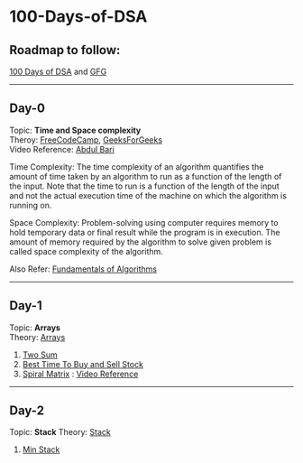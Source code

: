 # 100-Days-of-DSA
## Roadmap to follow:
<a href="https://whimsical.com/100-days-of-dsa-JjsnhMcKViecPVFfFAZx3g">100 Days of DSA</a> and <a href="https://www.geeksforgeeks.org/100-days-of-code-a-complete-guide-for-beginners-and-experienced/">GFG</a>

<hr>

## Day-0
Topic: <b>Time and Space complexity <br></b>
Theroy: <a href="https://www.freecodecamp.org/news/time-complexity-of-algorithms">FreeCodeCamp</a>, <a href="https://www.geeksforgeeks.org/time-complexity-and-space-complexity/">GeeksForGeeks</a>
</br>
Video Reference: <a href="https://www.youtube.com/watch?v=9TlHvipP5yA">Abdul Bari</a>

Time Complexity: The time complexity of an algorithm quantifies the amount of time taken by an algorithm to run as a function of the length of the input. Note that the time to run is a function of the length of the input and not the actual execution time of the machine on which the algorithm is running on.

Space Complexity: 
Problem-solving using computer requires memory to hold temporary data or final result while the program is in execution. The amount of memory required by the algorithm to solve given problem is called space complexity of the algorithm.

Also Refer: <a href="https://www.geeksforgeeks.org/fundamentals-of-algorithms/">Fundamentals of Algorithms</a>

<hr>

## Day-1
Topic: <b>Arrays</b><br>
Theory: <a href="https://www.geeksforgeeks.org/array-data-structure/">Arrays</a><br>
1. <a href="https://leetcode.com/problems/two-sum/">Two Sum</a>
2. <a href="https://leetcode.com/problems/best-time-to-buy-and-sell-stock/">Best Time To Buy and Sell Stock</a>
3. <a href="https://leetcode.com/problems/spiral-matrix/description/">Spiral Matrix</a> : <a href="https://www.youtube.com/watch?v=BJnMZNwUk1M">Video Reference</a>
<hr>

## Day-2
Topic: <b>Stack</b>
Theory: <a href="https://www.geeksforgeeks.org/stack-data-structure/">Stack</a>
1. <a href="https://leetcode.com/problems/min-stack/">Min Stack</a>